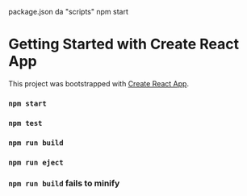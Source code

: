 package.json da "scripts"  npm start

# Getting Started with Create React App

This project was bootstrapped with [Create React App](https://github.com/facebook/create-react-app).
### `npm start`
### `npm test`
### `npm run build`
### `npm run eject`
### `npm run build` fails to minify
